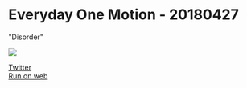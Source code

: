 # Everyday One Motion - 20180427  

"Disorder"  

![](https://i.imgur.com/oqumTJI.gif)  

[Twitter](https://twitter.com/motions_work/status/989519912828715009)  
[Run on web](http://fms-cat-eom.github.io/20180427/dist)  

